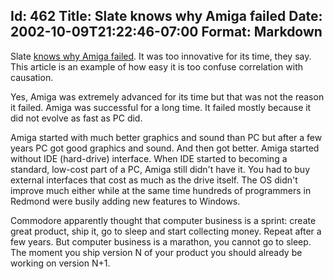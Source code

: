 Id: 462
Title: Slate knows why Amiga failed
Date: 2002-10-09T21:22:46-07:00
Format: Markdown
--------------
Slate [knows why Amiga failed](http://slate.msn.com/?id=2072037). It was
too innovative for its time, they say. This article is an example of how
easy it is too confuse correlation with causation.

Yes, Amiga was extremely advanced for its time but that was not the
reason it failed. Amiga was successful for a long time. It failed mostly
because it did not evolve as fast as PC did.

Amiga started with much better graphics and sound than PC but after a
few years PC got good graphics and sound. And then got better. Amiga
started without IDE (hard-drive) interface. When IDE started to becoming
a standard, low-cost part of a PC, Amiga still didn't have it. You had
to buy external interfaces that cost as much as the drive itself. The OS
didn't improve much either while at the same time hundreds of
programmers in Redmond were busily adding new features to Windows.

Commodore apparently thought that computer business is a sprint: create
great product, ship it, go to sleep and start collecting money. Repeat
after a few years. But computer business is a marathon, you cannot go to
sleep. The moment you ship version N of your product you should already
be working on version N+1.
